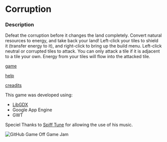 # Corruption
### Description
Defeat the corruption before it changes the land completely.
Convert natural resources to energy, and take back your land!
Left-click your tiles to shield it (transfer energy to it), and right-click to bring up the build menu.
Left-click neutral or corrupted tiles to attack. You can only attack a tile if it is adjacent to a tile your own. Energy from your tiles will flow into the attacked tile.

[game](http://darkhexxa.github.io/corruption/game.html)

[help](http://darkhexxa.github.io/corruption/help.html)

[creadits](http://darkhexxa.github.io/corruption/credits.html)


This game was developed using:
 * [LibGDX](http://libgdx.badlogicgames.com/)
 * Google App Engine
 * GWT

Speciel Thanks to [Spiff Tune](https://soundcloud.com/spifftune) for allowing the use of his music.


![GitHub Game Off Game Jam](https://f.cloud.github.com/assets/121322/1436486/25f88b78-4158-11e3-9b23-43596516362c.png)
